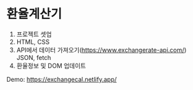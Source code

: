 # 환율계산기
1. 프로젝트 셋업
2. HTML, CSS
3. API에서 데이터 가져오기(https://www.exchangerate-api.com/)  
  JSON, fetch
4. 환율정보 및 DOM 업데이트

Demo: https://exchangecal.netlify.app/

